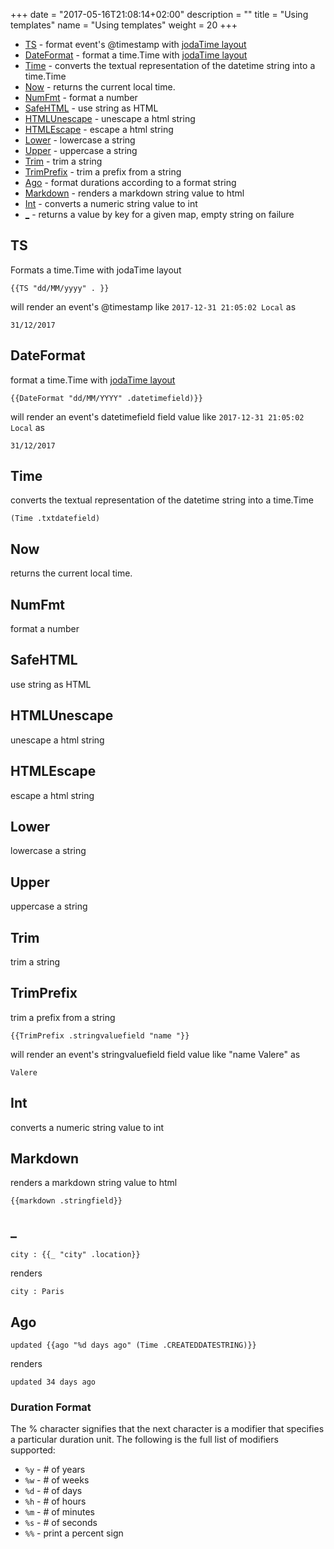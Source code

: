 +++
date = "2017-05-16T21:08:14+02:00"
description = ""
title = "Using templates"
name = "Using templates"
weight = 20
+++

* <a href="#ts">TS</a> - format event's @timestamp with [jodaTime layout](http://joda-time.sourceforge.net/apidocs/org/joda/time/format/DateTimeFormat.html)
* <a href="#dateformat">DateFormat</a> - format a time.Time with [jodaTime layout](http://joda-time.sourceforge.net/apidocs/org/joda/time/format/DateTimeFormat.html)
* <a href="#time">Time</a> - converts the textual representation of the datetime string into a time.Time
* <a href="#now">Now</a> - returns the current local time.
* <a href="#numfmt">NumFmt</a> - format a number
* <a href="#safehtml">SafeHTML</a> - use string as HTML
* <a href="#htmlunescape">HTMLUnescape</a> - unescape a html string
* <a href="#htmlescape">HTMLEscape</a> - escape a html string
* <a href="#lower">Lower</a> - lowercase a string
* <a href="#upper">Upper</a> - uppercase a string
* <a href="#trim">Trim</a> - trim a string
* <a href="#trimprefix">TrimPrefix</a> - trim a prefix from a string
* <a href="#ago">Ago</a> - format durations according to a format string
* <a href="#markdown">Markdown</a> - renders a markdown string value to html
* <a href="#int">Int</a> - converts a numeric string value to int
* <a href="#_">_</a> - returns a value by key for a given map, empty string on failure


## TS
Formats a time.Time with jodaTime layout

	{{TS "dd/MM/yyyy" . }}

will render an event's @timestamp like `2017-12-31 21:05:02 Local` as
	
	31/12/2017

## DateFormat
format a time.Time with [jodaTime layout](http://joda-time.sourceforge.net/apidocs/org/joda/time/format/DateTimeFormat.html)

	{{DateFormat "dd/MM/YYYY" .datetimefield)}}

will render an event's datetimefield field value like `2017-12-31 21:05:02 Local` as
	
	31/12/2017


## Time
converts the textual representation of the datetime string into a time.Time

	(Time .txtdatefield)

## Now
returns the current local time.

## NumFmt
format a number

## SafeHTML
use string as HTML

## HTMLUnescape
unescape a html string

## HTMLEscape
escape a html string

## Lower
lowercase a string

## Upper
uppercase a string

## Trim
trim a string

## TrimPrefix
trim a prefix from a string

	{{TrimPrefix .stringvaluefield "name "}}

will render an event's stringvaluefield field value like "name Valere" as

	Valere

## Int
converts a numeric string value to int

## Markdown
renders a markdown string value to html

	{{markdown .stringfield}}

## _

	city : {{_ "city" .location}}

renders 

	city : Paris


## Ago

	updated {{ago "%d days ago" (Time .CREATEDDATESTRING)}}

renders

	updated 34 days ago


### Duration Format

The % character signifies that the next character is a modifier that specifies a particular duration unit. The following is the full list of modifiers supported:

* `%y` - # of years
* `%w` - # of weeks
* `%d` - # of days
* `%h` - # of hours
* `%m` - # of minutes
* `%s` - # of seconds
* `%%` - print a percent sign